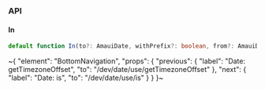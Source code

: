 

### API

#### In

```ts
default function In(to?: AmauiDate, withPrefix?: boolean, from?: AmauiDate): string;
```


~{
  "element": "BottomNavigation",
  "props": {
    "previous": {
      "label": "Date: getTimezoneOffset",
      "to": "/dev/date/use/getTimezoneOffset"
    },
    "next": {
      "label": "Date: is",
      "to": "/dev/date/use/is"
    }
  }
}~
